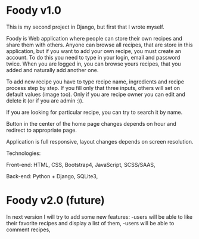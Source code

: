 # Foody v1.0

This is my second project in Django, but first that I wrote myself. 

Foody is Web application where people can store their own recipes and share them with others. Anyone can browse all recipes, that are store in this application, but
if you want to add your own recipe, you must create an account. To do this you need to type in your login, email and password twice. When you are logged in, you can browse yours
recipes, that you added and naturally add another one.

To add new recipe you have to type recipe name, ingredients and recipe process step by step. If you fill only that three inputs, others will set on default values (image too).
Only if you are recipe owner you can edit and delete it (or if you are admin :)). 

If you are looking for particular recipe, you can try to search it by name.

Button in the center of the home page changes depends on hour and redirect to appropriate page.

Application is full responsive, layout changes depends on screen resolution.

Technologies:

  Front-end:
    HTML,
    CSS,
    Bootstrap4,
    JavaScript,
    SCSS/SAAS,
    
  Back-end:
    Python + Django,
    SQLite3,
    
    
# Foody v2.0 (future)

In next version I will try to add some new features:
-users will be able to like their favorite recipes and display a list of them,
-users will be able to comment recipes,

